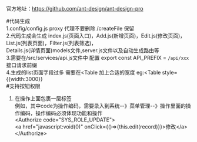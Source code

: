 官方地址：https://github.com/ant-design/ant-design-pro

#代码生成  
    1.config/config.js  proxy 代理不要删除 /createFile 保留  
    2.代码生成会生成 index.js(页面入口)，Add.js(新增页面)，Edit.js(修改页面)，List.js(列表页面)，Filter.js(列表筛选)，  
    Details.js(详情页面)models文件,server.js文件以及自动生成路由等  
    3.需要在/src/services/api.js文件中 配置 export const API_PREFIX = `/api/xxx` 接口请求前缀   
    4.生成的list页面字段过多 需要在<Table  加上合适的宽度 eg:<Table style={{width:3000}}  
#支持按钮权限  
  1. 在操作上面包裹一层标签<Authorize code=""></Authorize>  
    例如，其中code为操作编码，需要录入到系统--》菜单管理--》操作里面的操作编码，操作编码必须体现功能和操作  
      \<Authorize code="SYS_ROLE_UPDATE"\>    
        \<a href="javascript:void(0)" onClick={()=>{this.edit(record)}}\>修改\</a\>   
      \</Authorize\>  


